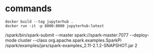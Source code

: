 # commands

```
docker build --tag jupyterhub .
docker run -it -p 8000:8000 jupyterhub:latest
```

/spark/bin/spark-submit --master spark://spark-master:7077 --deploy-mode cluster --class org.apache.spark.examples.SparkPi /spark/examples/jars/spark-examples_2.11-2.1.2-SNAPSHOT.jar 2
